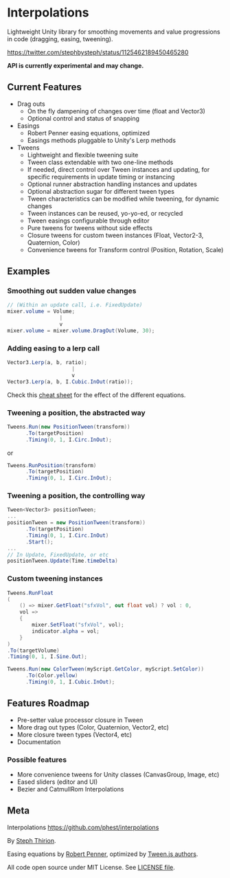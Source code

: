 
# Interpolations

Lightweight Unity library for smoothing movements and value progressions in code
(dragging, easing, tweening).

https://twitter.com/stephbysteph/status/1125462189450465280

**API is currently experimental and may change.**

## Current Features

- Drag outs
    - On the fly dampening of changes over time (float and Vector3)
    - Optional control and status of snapping
- Easings
    - Robert Penner easing equations, optimized
    - Easings methods pluggable to Unity's Lerp methods
- Tweens
    - Lightweight and flexible tweening suite
    - Tween class extendable with two one-line methods
    - If needed, direct control over Tween instances and updating,
      for specific requirements in update timing or instancing   
    - Optional runner abstraction handling instances and updates
    - Optional abstraction sugar for different tween types
    - Tween characteristics can be modified while tweening, for dynamic changes
    - Tween instances can be reused, yo-yo-ed, or recycled
    - Tween easings configurable through editor
    - Pure tweens for tweens without side effects
    - Closure tweens for custom tween instances (Float, Vector2-3, Quaternion, Color)
    - Convenience tweens for Transform control (Position, Rotation, Scale)

## Examples

### Smoothing out sudden value changes 

``` c#
// (Within an update call, i.e. FixedUpdate)
mixer.volume = Volume;
                 |
                 v
mixer.volume = mixer.volume.DragOut(Volume, 30);
```

### Adding easing to a lerp call

``` c#
Vector3.Lerp(a, b, ratio);
                     |
                     v
Vector3.Lerp(a, b, I.Cubic.InOut(ratio));
```

Check this [cheat sheet](https://easings.net/en) for the effect of the different equations.

### Tweening a position, the abstracted way

``` c#
Tweens.Run(new PositionTween(transform))
      .To(targetPosition)
      .Timing(0, 1, I.Circ.InOut);
```

or

``` c#
Tweens.RunPosition(transform)
      .To(targetPosition)
      .Timing(0, 1, I.Circ.InOut);
```

### Tweening a position, the controlling way

``` c#
Tween<Vector3> positionTween;
...
positionTween = new PositionTween(transform))
      .To(targetPosition)
      .Timing(0, 1, I.Circ.InOut)
      .Start();
...
// In Update, FixedUpdate, or etc
positionTween.Update(Time.timeDelta)

```

### Custom tweening instances

``` c#
Tweens.RunFloat
(
    () => mixer.GetFloat("sfxVol", out float vol) ? vol : 0,
    vol =>
    {
        mixer.SetFloat("sfxVol", vol);
        indicator.alpha = vol;
    }
)
.To(targetVolume)
.Timing(0, 1, I.Sine.Out);

```

``` c#
Tweens.Run(new ColorTween(myScript.GetColor, myScript.SetColor))
      .To(Color.yellow)
      .Timing(0, 1, I.Cubic.InOut);
```


## Features Roadmap

- Pre-setter value processor closure in Tween
- More drag out types (Color, Quaternion, Vector2, etc)
- More closure tween types (Vector4, etc)
- Documentation

### Possible features

- More convenience tweens for Unity classes (CanvasGroup, Image, etc)
- Eased sliders (editor and UI)
- Bezier and CatmullRom Interpolations

## Meta

Interpolations
https://github.com/phest/interpolations 

By [Steph Thirion](http://trsp.net).

Easing equations by [Robert Penner](http://robertpenner.com/easing), optimized by [Tween.js authors](https://github.com/tweenjs/tween.js/).

All code open source under MIT License. See [LICENSE file](https://github.com/phest/interpolations/blob/master/LICENSE). 

